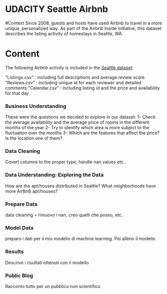 # UDACITY Seattle Airbnb

#Context
Since 2008, guests and hosts have used Airbnb to travel in a more unique, personalized way. As part of the Airbnb Inside initiative, this dataset describes the listing activity of homestays in Seattle, WA.

# Content
The following Airbnb activity is included in the [Seattle dataset](https://www.kaggle.com/airbnb/seattle):

"Listings.csv" : including full descriptions and average review score
"Reviews.csv" : including unique id for each reviewer and detailed comments
"Calendar.csv" : including listing id and the price and availability for that day

### Business Understanding

These were the questions we decided to explore in our dataset:
1- Check the average availability and the average price of rooms in the different months of the year
2- Try to identify which area is more subject to the fluctuation over the months
3- Which are the features that affect the price? Is the location one of them?

### Data Cleaning
Covert columns to the proper type, handle nan values etc..

### Data Understanding: Exploring the Data
How are the apt/houses distributed in Seattle? 
What neighborhoods have more AirBnB apt/houses?


### Prepare Data

data cleaning = rimuovo i nan, creo quelli che posso, etc.. 

### Model Data

preparo i dati per il mio modello di machine learning. Poi alleno il modello

### Results

Descrivo i risultati ottenuti con il modello


### Public Blog

Racconto tutto per un pubblico non scientifico

